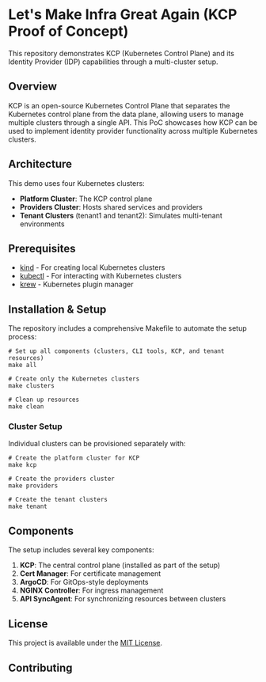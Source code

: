 # Let's Make Infra Great Again (KCP Proof of Concept)
This repository demonstrates KCP (Kubernetes Control Plane) and its Identity Provider (IDP) capabilities through a multi-cluster setup.
## Overview
KCP is an open-source Kubernetes Control Plane that separates the Kubernetes control plane from the data plane, allowing users to manage multiple clusters through a single API. This PoC showcases how KCP can be used to implement identity provider functionality across multiple Kubernetes clusters.
## Architecture
This demo uses four Kubernetes clusters:
- **Platform Cluster**: The KCP control plane
- **Providers Cluster**: Hosts shared services and providers
- **Tenant Clusters** (tenant1 and tenant2): Simulates multi-tenant environments

## Prerequisites
- [kind](https://kind.sigs.k8s.io/) - For creating local Kubernetes clusters
- [kubectl](https://kubernetes.io/docs/tasks/tools/) - For interacting with Kubernetes clusters
- [krew](https://krew.sigs.k8s.io/) - Kubernetes plugin manager

## Installation & Setup
The repository includes a comprehensive Makefile to automate the setup process:
``` shell
# Set up all components (clusters, CLI tools, KCP, and tenant resources)
make all

# Create only the Kubernetes clusters
make clusters

# Clean up resources
make clean
```
### Cluster Setup
Individual clusters can be provisioned separately with:
``` shell
# Create the platform cluster for KCP
make kcp

# Create the providers cluster
make providers 

# Create the tenant clusters
make tenant
```

## Components
The setup includes several key components:
1. **KCP**: The central control plane (installed as part of the setup)
2. **Cert Manager**: For certificate management
3. **ArgoCD**: For GitOps-style deployments
4. **NGINX Controller**: For ingress management
5. **API SyncAgent**: For synchronizing resources between clusters


## License
This project is available under the [MIT License](LICENSE).
## Contributing

